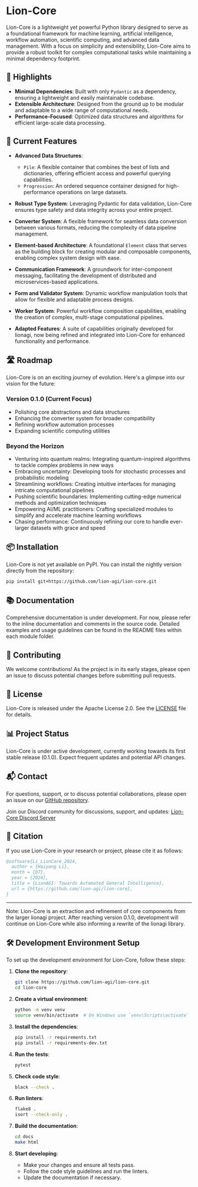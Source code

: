 # Lion-Core

Lion-Core is a lightweight yet powerful Python library designed to serve as a foundational framework for machine learning, artificial intelligence, workflow automation, scientific computing, and advanced data management. With a focus on simplicity and extensibility, Lion-Core aims to provide a robust toolkit for complex computational tasks while maintaining a minimal dependency footprint.

## 🌟 Highlights

- **Minimal Dependencies**: Built with only `Pydantic` as a dependency, ensuring a lightweight and easily maintainable codebase.
- **Extensible Architecture**: Designed from the ground up to be modular and adaptable to a wide range of computational needs.
- **Performance-Focused**: Optimized data structures and algorithms for efficient large-scale data processing.

## 🚀 Current Features

- **Advanced Data Structures**: 
  - `Pile`: A flexible container that combines the best of lists and dictionaries, offering efficient access and powerful querying capabilities.
  - `Progression`: An ordered sequence container designed for high-performance operations on large datasets.

- **Robust Type System**: Leveraging Pydantic for data validation, Lion-Core ensures type safety and data integrity across your entire project.

- **Converter System**: A flexible framework for seamless data conversion between various formats, reducing the complexity of data pipeline management.

- **Element-based Architecture**: A foundational `Element` class that serves as the building block for creating modular and composable components, enabling complex system design with ease.

- **Communication Framework**: A groundwork for inter-component messaging, facilitating the development of distributed and microservices-based applications.

- **Form and Validator System**: Dynamic workflow manipulation tools that allow for flexible and adaptable process designs.

- **Worker System**: Powerful workflow composition capabilities, enabling the creation of complex, multi-stage computational pipelines.

- **Adapted Features**: A suite of capabilities originally developed for lionagi, now being refined and integrated into Lion-Core for enhanced functionality and performance.

## 🛣️ Roadmap

Lion-Core is on an exciting journey of evolution. Here's a glimpse into our vision for the future:

### Version 0.1.0 (Current Focus)
- Polishing core abstractions and data structures
- Enhancing the converter system for broader compatibility
- Refining workflow automation processes
- Expanding scientific computing utilities

### Beyond the Horizon
- Venturing into quantum realms: Integrating quantum-inspired algorithms to tackle complex problems in new ways
- Embracing uncertainty: Developing tools for stochastic processes and probabilistic modeling
- Streamlining workflows: Creating intuitive interfaces for managing intricate computational pipelines
- Pushing scientific boundaries: Implementing cutting-edge numerical methods and optimization techniques
- Empowering AI/ML practitioners: Crafting specialized modules to simplify and accelerate machine learning workflows
- Chasing performance: Continuously refining our core to handle ever-larger datasets with grace and speed

## 📦 Installation

Lion-Core is not yet available on PyPI. You can install the nightly version directly from the repository:

```bash
pip install git+https://github.com/lion-agi/lion-core.git
```

## 📚 Documentation

Comprehensive documentation is under development. For now, please refer to the inline documentation and comments in the source code. Detailed examples and usage guidelines can be found in the README files within each module folder.

## 🤝 Contributing

We welcome contributions! As the project is in its early stages, please open an issue to discuss potential changes before submitting pull requests.

## 📄 License

Lion-Core is released under the Apache License 2.0. See the [LICENSE](LICENSE) file for details.

## 📊 Project Status

Lion-Core is under active development, currently working towards its first stable release (0.1.0). Expect frequent updates and potential API changes.

## 📬 Contact

For questions, support, or to discuss potential collaborations, please open an issue on our [GitHub repository](https://github.com/lion-agi/lion-core/issues).

Join our Discord community for discussions, support, and updates: [Lion-Core Discord Server](https://discord.gg/JDj9ENhUE8)

## 📝 Citation

If you use Lion-Core in your research or project, please cite it as follows:

```bibtex
@software{Li_LionCore_2024,
  author = {Haiyang Li},
  month = {07},
  year = {2024},
  title = {LionAGI: Towards Automated General Intelligence},
  url = {https://github.com/lion-agi/lion-core},
}
```

---

Note: Lion-Core is an extraction and refinement of core components from the larger lionagi project. After reaching version 0.1.0, development will continue on Lion-Core while also informing a rewrite of the lionagi library.

## 🛠️ Development Environment Setup

To set up the development environment for Lion-Core, follow these steps:

1. **Clone the repository**:
    ```bash
    git clone https://github.com/lion-agi/lion-core.git
    cd lion-core
    ```

2. **Create a virtual environment**:
    ```bash
    python -m venv venv
    source venv/bin/activate  # On Windows use `venv\Scripts\activate`
    ```

3. **Install the dependencies**:
    ```bash
    pip install -r requirements.txt
    pip install -r requirements-dev.txt
    ```

4. **Run the tests**:
    ```bash
    pytest
    ```

5. **Check code style**:
    ```bash
    black --check .
    ```

6. **Run linters**:
    ```bash
    flake8 .
    isort --check-only .
    ```

7. **Build the documentation**:
    ```bash
    cd docs
    make html
    ```

8. **Start developing**:
    - Make your changes and ensure all tests pass.
    - Follow the code style guidelines and run the linters.
    - Update the documentation if necessary.
